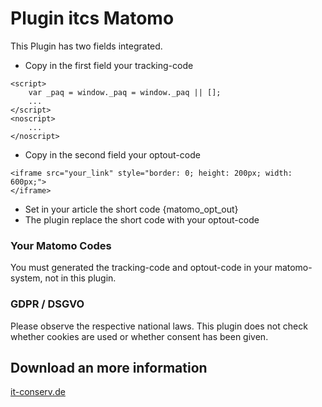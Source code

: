 # Plugin itcs Matomo
This Plugin has two fields integrated.

* Copy in the first field your tracking-code
```
<script>
    var _paq = window._paq = window._paq || [];
    ...
</script>
<noscript>
    ...
</noscript>
```
* Copy in the second field your optout-code
```
<iframe src="your_link" style="border: 0; height: 200px; width: 600px;">
</iframe>
```

* Set in your article the short code {matomo_opt_out}
* The plugin replace the short code with your optout-code

### Your Matomo Codes
You must generated the tracking-code and optout-code in your matomo-system, not in this plugin.

### GDPR / DSGVO
Please observe the respective national laws. This plugin does not check whether cookies are used or whether consent has been given.

## Download an more information
[it-conserv.de](https://it-conserv.de/joomla/plugins/matomo-plugin.html)